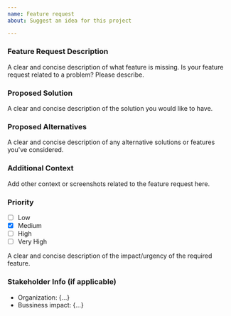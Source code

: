 ```yaml
---
name: Feature request
about: Suggest an idea for this project

---
```

### **Feature Request Description**
A clear and concise description of what feature is missing.
Is your feature request related to a problem? Please describe.

### **Proposed Solution**
A clear and concise description of the solution you would like to have.

### **Proposed Alternatives**
A clear and concise description of any alternative solutions or features you've considered.

### **Additional Context**
Add other context or screenshots related to the feature request here.

### **Priority**
- [ ] Low
- [x] Medium
- [ ] High
- [ ] Very High

A clear and concise description of the impact/urgency of the required feature.

### **Stakeholder Info** (if applicable)

- Organization: {...}
- Bussiness impact: {...}
